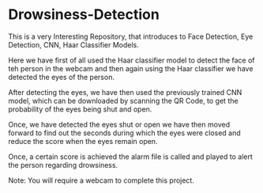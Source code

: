 # Drowsiness-Detection
This is a very Interesting Repository, that introduces to Face Detection, Eye Detection, CNN, Haar Classifier Models.

Here we have first of all used the Haar classifier model to detect the face of teh person in the webcam and then again using the Haar classifier we have detected the eyes of the person. 

After detecting the eyes, we have then used the previously trained CNN model, which can be downloaded by scanning the QR Code, to get the probability of the eyes being shut and open. 

Once, we have detected the eyes shut or open we have then moved forward to find out the seconds during which the eyes were closed and reduce the score when the eyes remain open. 

Once, a certain score is achieved the alarm file is called and played to alert the person regarding drowsiness. 

Note: You will require a webcam to complete this project. 
